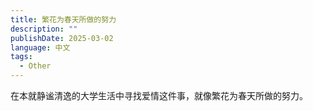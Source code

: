 ```yaml
---
title: 繁花为春天所做的努力
description: ""
publishDate: 2025-03-02
language: 中文
tags:
  - Other
---
```

在本就静谧清逸的大学生活中寻找爱情这件事，就像繁花为春天所做的努力。